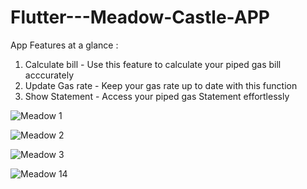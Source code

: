 # Flutter---Meadow-Castle-APP

App Features at a glance :

1. Calculate bill - Use this feature to calculate your piped gas bill acccurately
2. Update Gas rate - Keep your gas rate up to date with this function
3. Show Statement - Access your piped gas Statement effortlessly 

![Meadow 1](https://github.com/Sashisaravan/Flutter---Meadow-Castle-APP/assets/72851217/6ca3eb0e-49c9-4dcf-b09b-87dd9f96483b)

![Meadow 2](https://github.com/Sashisaravan/Flutter---Meadow-Castle-APP/assets/72851217/38734361-9e8d-4afa-85d4-b1b0ffbf6df2)

![Meadow 3](https://github.com/Sashisaravan/Flutter---Meadow-Castle-APP/assets/72851217/8d389a63-e2b5-44d8-b70d-06672500b34c)

![Meadow 14](https://github.com/Sashisaravan/Flutter---Meadow-Castle-APP/assets/72851217/54d8f479-7760-4267-9bf9-a55fa17aa017)

